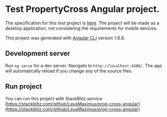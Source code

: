 # Test PropertyCross Angular project.

The specification for this test project is [here](https://github.com/tastejs/PropertyCross/tree/master/specification). The project will be made as a desktop application, not considering the requirements for mobile devices.

This project was generated with [Angular CLI](https://github.com/angular/angular-cli) version 1.6.8.

## Development server

Run `ng serve` for a dev server. Navigate to `http://localhost:4200/`. The app will automatically reload if you change any of the source files.

## Run project
You can run this project with StackBlitz service [https://stackblitz.com/github/LeusMaximus/prop-cross-angular](https://stackblitz.com/github/LeusMaximus/prop-cross-angular)
